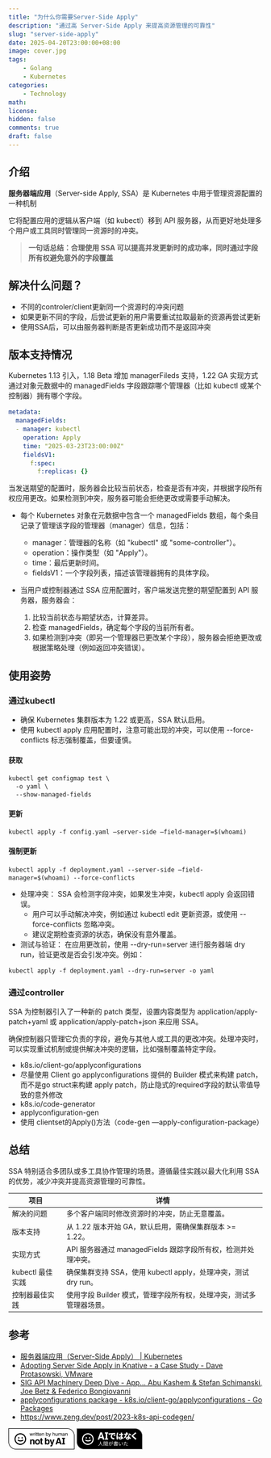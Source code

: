 ```yaml
---
title: "为什么你需要Server-Side Apply"
description: "通过高 Server-Side Apply 来提高资源管理的可靠性"
slug: "server-side-apply"
date: 2025-04-20T23:00:00+08:00
image: cover.jpg
tags:
    - Golang
    - Kubernetes
categories:
    - Technology
math: 
license: 
hidden: false
comments: true
draft: false
---
```


## 介绍

**服务器端应用**（Server-side Apply, SSA）是 Kubernetes 中用于管理资源配置的一种机制

它将配置应用的逻辑从客户端（如 kubectl）移到 API 服务器，从而更好地处理多个用户或工具同时管理同一资源时的冲突。

>**一句话总结：合理使用 SSA 可以提高并发更新时的成功率，同时通过字段所有权避免意外的字段覆盖**

## 解决什么问题？

* 不同的controler/client更新同一个资源时的冲突问题
* 如果更新不同的字段，后尝试更新的用户需要重试拉取最新的资源再尝试更新
* 使用SSA后，可以由服务器判断是否更新成功而不是返回冲突

## 版本支持情况

Kubernetes 1.13 引入，1.18 Beta 增加 managerFileds 支持，1.22 GA
实现方式
通过对象元数据中的 managedFields 字段跟踪哪个管理器（比如 kubectl 或某个控制器）拥有哪个字段。

```yaml
metadata:
  managedFields:
  - manager: kubectl
    operation: Apply
    time: "2025-03-23T23:00:00Z"
    fieldsV1:
      f:spec:
        f:replicas: {}
```

当发送期望的配置时，服务器会比较当前状态，检查是否有冲突，并根据字段所有权应用更改。如果检测到冲突，服务器可能会拒绝更改或需要手动解决。

* 每个 Kubernetes 对象在元数据中包含一个 managedFields 数组，每个条目记录了管理该字段的管理器（manager）信息，包括：
    * manager：管理器的名称（如 "kubectl" 或 "some-controller"）。
    * operation：操作类型（如 "Apply"）。
    * time：最后更新时间。
    * fieldsV1：一个字段列表，描述该管理器拥有的具体字段。

* 当用户或控制器通过 SSA 应用配置时，客户端发送完整的期望配置到 API 服务器，服务器会：
    1. 比较当前状态与期望状态，计算差异。
    2. 检查 managedFields，确定每个字段的当前所有者。
    3. 如果检测到冲突（即另一个管理器已更改某个字段），服务器会拒绝更改或根据策略处理（例如返回冲突错误）。

## 使用姿势

### 通过kubectl

* 确保 Kubernetes 集群版本为 1.22 或更高，SSA 默认启用。
* 使用 kubectl apply 应用配置时，注意可能出现的冲突，可以使用 --force-conflicts 标志强制覆盖，但要谨慎。

#### 获取

```shell
kubectl get configmap test \
  -o yaml \
  --show-managed-fields
```

#### 更新

```shell
kubectl apply -f config.yaml —server-side —field-manager=$(whoami)
```

#### 强制更新

```shell
kubectl apply -f deployment.yaml --server-side —field-manager=$(whoami) --force-conflicts
```

* 处理冲突： SSA 会检测字段冲突，如果发生冲突，kubectl apply 会返回错误。
    * 用户可以手动解决冲突，例如通过 kubectl edit 更新资源，或使用 --force-conflicts 忽略冲突。
    * 建议定期检查资源的状态，确保没有意外覆盖。
* 测试与验证： 在应用更改前，使用 --dry-run=server 进行服务器端 dry run，验证更改是否会引发冲突。例如：

```shell
kubectl apply -f deployment.yaml --dry-run=server -o yaml
```

### 通过controller

SSA 为控制器引入了一种新的 patch 类型，设置内容类型为 application/apply-patch+yaml 或 application/apply-patch+json 来应用 SSA。

确保控制器只管理它负责的字段，避免与其他人或工具的更改冲突。处理冲突时，可以实现重试机制或提供解决冲突的逻辑，比如强制覆盖特定字段。

* k8s.io/client-go/applyconfigurations
* 尽量使用 Client go applyconfigurations 提供的 Builder 模式来构建 patch， 而不是go struct来构建 apply patch，防止隐式的required字段的默认零值导致的意外修改
* k8s.io/code-generator
* applyconfiguration-gen
* 使用 clientset的Apply()方法（code-gen —apply-configuration-package）

## 总结

SSA 特别适合多团队或多工具协作管理的场景。遵循最佳实践以最大化利用 SSA 的优势，减少冲突并提高资源管理的可靠性。

| 项目 | 详情 |
| --- | --- |
| 解决的问题 | 多个客户端同时修改资源时的冲突，防止无意覆盖。|
| 版本支持 | 从 1.22 版本开始 GA，默认启用，需确保集群版本 >= 1.22。|
| 实现方式 | API 服务器通过 managedFields 跟踪字段所有权，检测并处理冲突。|
| kubectl 最佳实践 | 确保集群支持 SSA，使用 kubectl apply，处理冲突，测试 dry run。|
| 控制器最佳实践 | 使用字段 Builder 模式，管理字段所有权，处理冲突，测试多管理器场景。|

## 参考

* [服务器端应用（Server-Side Apply） | Kubernetes](https://kubernetes.io/zh-cn/docs/reference/using-api/server-side-apply/)
* [Adopting Server Side Apply in Knative - a Case Study - Dave Protasowski, VMware](https://www.youtube.com/watch?v=1rlTPjQ9dco)
* [SIG API Machinery Deep Dive - App... Abu Kashem & Stefan Schimanski, Joe Betz & Federico Bongiovanni](https://www.youtube.com/watch?v=oiC2w1PVjrQ)
* [applyconfigurations package - k8s.io/client-go/applyconfigurations - Go Packages](https://pkg.go.dev/k8s.io/client-go/applyconfigurations)
* https://www.zeng.dev/post/2023-k8s-api-codegen/

![notbyai-white](/images/notbyai/en/Written-By-Human-Not-By-AI-Badge-white.png)
![notbyai-black](/images/notbyai/jp/Written-By-Human-Not-By-AI-Badge-black.png)